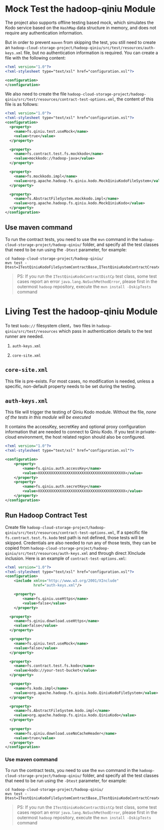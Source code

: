 # Mock Test the hadoop-qiniu Module

The project also supports offline testing based mock, which simulates the Kodo service based on the `HashMap` data
structure in memory, and does not require any authentication information.

But in order to prevent `maven` from skipping the test, you still need to create
an `hadoop-cloud-storage-project/hadoop-qiniu/src/test/resources/auth-keys.xml` file, but no
authentication information is required. You can create a file with the following content:

```xml
<?xml version="1.0"?>
<?xml-stylesheet type="text/xsl" href="configuration.xsl"?>

<configuration>
</configuration>
```

We also need to create the
file `hadoop-cloud-storage-project/hadoop-qiniu/src/test/resources/contract-test-options.xml`, the content of this file
is as follows:

```xml
<?xml version="1.0"?>
<?xml-stylesheet type="text/xsl" href="configuration.xsl"?>
<configuration>
  <property>
    <name>fs.qiniu.test.useMock</name>
    <value>true</value>
  </property>

  <property>
    <name>fs.contract.test.fs.mockkodo</name>
    <value>mockkodo://hadoop-java</value>
  </property>

  <property>
    <name>fs.mockkodo.impl</name>
    <value>org.apache.hadoop.fs.qiniu.kodo.MockQiniuKodoFileSystem</value>
  </property>

  <property>
    <name>fs.AbstractFileSystem.mockkodo.impl</name>
    <value>org.apache.hadoop.fs.qiniu.kodo.MockQiniuKodo</value>
  </property>
</configuration>
```

## Use maven command

To run the contract tests, you need to use the `mvn` command in the `hadoop-cloud-storage-project/hadoop-qiniu/` folder,
and specify all the test classes that need to be run using the `-Dtest` parameter, for example:

```shell
cd hadoop-cloud-storage-project/hadoop-qiniu/
mvn test -Dtest=ITestQiniuKodoFileSystemContractBase,ITestQiniuKodoContractCreate,ITestQiniuKodoContractDelete,ITestQiniuKodoContractDistCp,ITestQiniuKodoContractGetFileStatus,ITestQiniuKodoContractMkdir,ITestQiniuKodoContractOpen,ITestQiniuKodoContractRename,ITestQiniuKodoContractRootDir,ITestQiniuKodoContractSeek
```

> PS: If you run the `ITestQiniuKodoContractDistCp` test class, some test cases report an error
> `java.lang.NoSuchMethodError`, please first in the outermost `hadoop` repository, execute
> the `mvn install -DskipTests` command

# Living Test the hadoop-qiniu Module

To test `kodo://` filesystem client，two files in `hadoop-qiniu/src/test/resources` which pass in
authentication details to the test runner are needed.

1. `auth-keys.xml`

2. `core-site.xml`

## `core-site.xml`

This file is pre-exists. For most cases, no modification is needed, unless a specific, non-default property needs to be
set during the testing.

## `auth-keys.xml`

This file will trigger the testing of Qiniu Kodo module. Without the file,
*none of the tests in this module will be executed*

It contains the accessKey, secretKey and optional proxy configuration information that are needed to connect to Qiniu
Kodo. If you test in private-cloud environment, the host related region should also be configured.

```xml
<?xml version="1.0"?>
<?xml-stylesheet type="text/xsl" href="configuration.xsl"?>

<configuration>
    <property>
        <name>fs.qiniu.auth.accessKey</name>
        <value>XXXXXXXXXXXXXXXXXXXXXXXXXXXXXXXXXXXXXXXX</value>
    </property>
    <property>
        <name>fs.qiniu.auth.secretKey</name>
        <value>XXXXXXXXXXXXXXXXXXXXXXXXXXXXXXXXXXXXXXXX</value>
    </property>
</configuration>
```

## Run Hadoop Contract Test

Create file `hadoop-cloud-storage-project/hadoop-qiniu/src/test/resources/contract-test-options.xml`, If a
specific file `fs.contract.test.fs.kodo` test path is not defined, those tests will be skipped.
Credentials are also needed to run any of those tests, they can be copied
from `hadoop-cloud-storage-project/hadoop-qiniu/src/test/resources/auth-keys.xml` and through direct
XInclude inclusion. Here is an example of `contract-test-options.xml`:

```xml
<?xml version="1.0"?>
<?xml-stylesheet type="text/xsl" href="configuration.xsl"?>
<configuration>
    <include xmlns="http://www.w3.org/2001/XInclude"
             href="auth-keys.xml"/>

    <property>
        <name>fs.qiniu.useHttps</name>
        <value>false</value>
    </property>

  <property>
    <name>fs.qiniu.download.useHttps</name>
    <value>false</value>
  </property>

  <property>
    <name>fs.qiniu.test.useMock</name>
    <value>false</value>
  </property>

  <property>
    <name>fs.contract.test.fs.kodo</name>
    <value>kodo://your-test-bucket</value>
  </property>

  <property>
    <name>fs.kodo.impl</name>
    <value>org.apache.hadoop.fs.qiniu.kodo.QiniuKodoFileSystem</value>
  </property>

  <property>
    <name>fs.AbstractFileSystem.kodo.impl</name>
    <value>org.apache.hadoop.fs.qiniu.kodo.QiniuKodo</value>
  </property>
    
  <property>
    <name>fs.qiniu.download.useNoCacheHeader</name>
    <value>true</value>
  </property>
</configuration>
```

### Use maven command

To run the contract tests, you need to use the `mvn` command in the `hadoop-cloud-storage-project/hadoop-qiniu/` folder,
and specify all the test classes that need to be run using the `-Dtest` parameter, for example:

```shell
cd hadoop-cloud-storage-project/hadoop-qiniu/
mvn test -Dtest=ITestQiniuKodoFileSystemContractBase,ITestQiniuKodoContractCreate,ITestQiniuKodoContractDelete,ITestQiniuKodoContractDistCp,ITestQiniuKodoContractGetFileStatus,ITestQiniuKodoContractMkdir,ITestQiniuKodoContractOpen,ITestQiniuKodoContractRename,ITestQiniuKodoContractRootDir,ITestQiniuKodoContractSeek
```

> PS: If you run the `ITestQiniuKodoContractDistCp` test class, some test cases report an error
> `java.lang.NoSuchMethodError`, please first in the outermost `hadoop` repository, execute
> the `mvn install -DskipTests` command